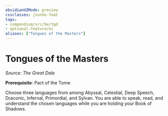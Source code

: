 ```yaml
---
obsidianUIMode: preview
cssclasses: json5e-feat
tags:
- compendium/src/5e/tgd
- optional-feature/ei
aliases: ["Tongues of the Masters"]
---
```

# Tongues of the Masters
*Source: The Great Dale*  

**Prerequisite**: Pact of the Tome

Choose three languages from among Abyssal, Celestial, Deep Speech, Draconic, Infernal, Primordial, and Sylvan. You are able to speak, read, and understand the chosen languages while you are holding your Book of Shadows.